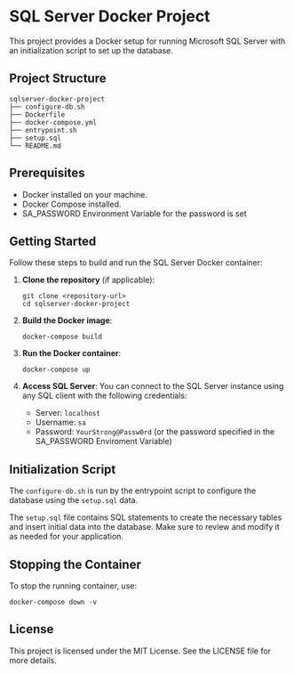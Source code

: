 # SQL Server Docker Project

This project provides a Docker setup for running Microsoft SQL Server with an initialization script to set up the database.

## Project Structure

```
sqlserver-docker-project
├── configure-db.sh
├── Dockerfile
├── docker-compose.yml
├── entrypoint.sh
├── setup.sql
└── README.md

```

## Prerequisites

- Docker installed on your machine.
- Docker Compose installed.
- SA_PASSWORD Environment Variable for the password is set

## Getting Started

Follow these steps to build and run the SQL Server Docker container:

1. **Clone the repository** (if applicable):
   ```
   git clone <repository-url>
   cd sqlserver-docker-project
   ```

2. **Build the Docker image**:
   ```
   docker-compose build
   ```

3. **Run the Docker container**:
   ```
   docker-compose up
   ```

4. **Access SQL Server**:
   You can connect to the SQL Server instance using any SQL client with the following credentials:
   - Server: `localhost`
   - Username: `sa`
   - Password: `YourStrong@Passw0rd` (or the password specified in the SA_PASSWORD Enviroment Variable)

## Initialization Script
The `configure-db.sh` is run by the entrypoint script
to configure the database using the `setup.sql` data.

The `setup.sql` file contains SQL statements to create the necessary tables and insert initial data into the database. Make sure to review and modify it as needed for your application.

## Stopping the Container

To stop the running container, use:
```
docker-compose down -v
```

## License

This project is licensed under the MIT License. See the LICENSE file for more details.
